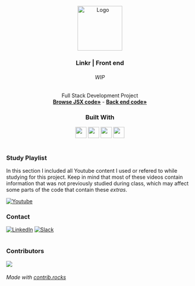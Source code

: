 <div id="top"></div>
<!-- PROJECT LOGO -->
<br />
<div align="center">
  <a href="https://github.com/NivaldoFarias/linkr-frontend/tree/main/src">
    <img src="" alt="Logo" width="120">
  </a>

<h3 align="center">Linkr | Front end</h3>
  <h6 align="center">WIP</h6>
  <p align="center">
    Full Stack Development Project
    <br />
    <a href="https://github.com/NivaldoFarias/linkr-frontend/tree/main/src"><strong>Browse JSX code»</strong></a>
    -
    <a href="https://github.com/NivaldoFarias/linkr-backend#readme"><strong>Back end code»</strong></a>
</div>

<div align="center">
  <h3 align="center">Built With</h3>

  <img src="https://img.shields.io/badge/Vercel-000000?style=for-the-badge&logo=vercel&logoColor=white" height="30px"/>
  <img src="https://img.shields.io/badge/React-20232A?style=for-the-badge&logo=react&logoColor=61DAFB" height="30px"/>
  <img src="https://img.shields.io/badge/React_Router-CA4245?style=for-the-badge&logo=react-router&logoColor=white" height="30px"/>
  <img src="https://img.shields.io/badge/styled--components-DB7093?style=for-the-badge&logo=styled-components&logoColor=white" height="30px"/>  
  
</div>

<!-- Study Playlist -->

#

### Study Playlist

In this section I included all Youtube content I used or refered to while studying for this project. Keep in mind that most of these videos contain information that was not previously studied during class, which may affect some parts of the code that contain these _extras_.

<a href="https://youtube.com/playlist?list=PLoZj33I2-ANTWqU331l3ZGlZV8I7rr5ZN">![Youtube](https://img.shields.io/badge/YouTube-FF0000?style=for-the-badge&logo=youtube&logoColor=white)</a>

<!-- CONTACT -->

### Contact

[![LinkedIn][linkedin-shield]][linkedin-url]
[![Slack][slack-shield]][slack-url]

#

### Contributors

<a href="https://github.com/NivaldoFarias/linkr-frontend/graphs/contributors">
  <img src="https://contrib.rocks/image?repo=NivaldoFarias/linkr-frontend" />
</a>

###### Made with [contrib.rocks](https://contrib.rocks)

<!-- MARKDOWN LINKS & IMAGES -->

[linkedin-shield]: https://img.shields.io/badge/-LinkedIn-black.svg?style=for-the-badge&logo=linkedin&colorB=blue
[linkedin-url]: https://www.linkedin.com/in/nivaldofarias/
[slack-shield]: https://img.shields.io/badge/Slack-4A154B?style=for-the-badge&logo=slack&logoColor=white
[slack-url]: https://driventurmas.slack.com/team/U02T6V2D8D8/
